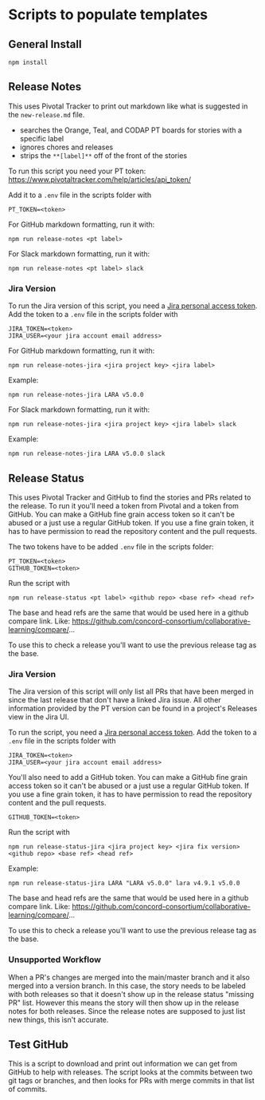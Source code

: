 # Scripts to populate templates

## General Install

    npm install

## Release Notes

This uses Pivotal Tracker to print out markdown like what is suggested in the `new-release.md` file.
- searches the Orange, Teal, and CODAP PT boards for stories with a specific label
- ignores chores and releases
- strips the `**[label]**` off of the front of the stories

To run this script you need your PT token: https://www.pivotaltracker.com/help/articles/api_token/

Add it to a `.env` file in the scripts folder with

    PT_TOKEN=<token>

For GitHub markdown formatting, run it with:

    npm run release-notes <pt label>

For Slack markdown formatting, run it with:

    npm run release-notes <pt label> slack

### Jira Version

To run the Jira version of this script, you need a [Jira personal access token](https://confluence.atlassian.com/enterprise/using-personal-access-tokens-1026032365.html). Add the token to a `.env` file in the scripts folder with

    JIRA_TOKEN=<token>
    JIRA_USER=<your jira account email address>

For GitHub markdown formatting, run it with:

    npm run release-notes-jira <jira project key> <jira label>

Example:

    npm run release-notes-jira LARA v5.0.0

For Slack markdown formatting, run it with:

    npm run release-notes-jira <jira project key> <jira label> slack

Example:

    npm run release-notes-jira LARA v5.0.0 slack

## Release Status

This uses Pivotal Tracker and GitHub to find the stories and PRs related to the release. To run it you'll need a token from Pivotal and a token from GitHub. You can make a GitHub fine grain access token so it can't be abused or a just use a regular GitHub token. If you use a fine grain token, it has to have permission to read the repository content and the pull requests.  

The two tokens have to be added `.env` file in the scripts folder:

    PT_TOKEN=<token>
    GITHUB_TOKEN=<token>

Run the script with

    npm run release-status <pt label> <github repo> <base ref> <head ref>

The base and head refs are the same that would be used here in a github compare link. Like: 
https://github.com/concord-consortium/collaborative-learning/compare/<base>...<head>

To use this to check a release you'll want to use the previous release tag as the base.

### Jira Version

The Jira version of this script will only list all PRs that have been merged in since the last release that don't have a linked Jira issue. All other information provided by the PT version can be found in a project's Releases view in the Jira UI.

To run the script, you need a [Jira personal access token](https://confluence.atlassian.com/enterprise/using-personal-access-tokens-1026032365.html). Add the token to a `.env` file in the scripts folder with

    JIRA_TOKEN=<token>
    JIRA_USER=<your jira account email address>

You'll also need to add a GitHub token. You can make a GitHub fine grain access token so it can't be abused or a just use a regular GitHub token. If you use a fine grain token, it has to have permission to read the repository content and the pull requests.

    GITHUB_TOKEN=<token>

Run the script with

    npm run release-status-jira <jira project key> <jira fix version> <github repo> <base ref> <head ref>

Example:

    npm run release-status-jira LARA "LARA v5.0.0" lara v4.9.1 v5.0.0

The base and head refs are the same that would be used here in a github compare link. Like: 
https://github.com/concord-consortium/collaborative-learning/compare/<base>...<head>

To use this to check a release you'll want to use the previous release tag as the base.

### Unsupported Workflow
When a PR's changes are merged into the main/master branch and it also merged into a version branch. In this case, the story needs to be labeled with both releases so that it doesn't show up in the release status "missing PR" list. However this means the story will then show up in the release notes for both releases. Since the release notes are supposed to just list new things, this isn't accurate. 

## Test GitHub

This is a script to download and print out information we can get from GitHub to help with releases. The script looks at the commits between two git tags or branches, and then looks for PRs with merge commits in that list of commits.
